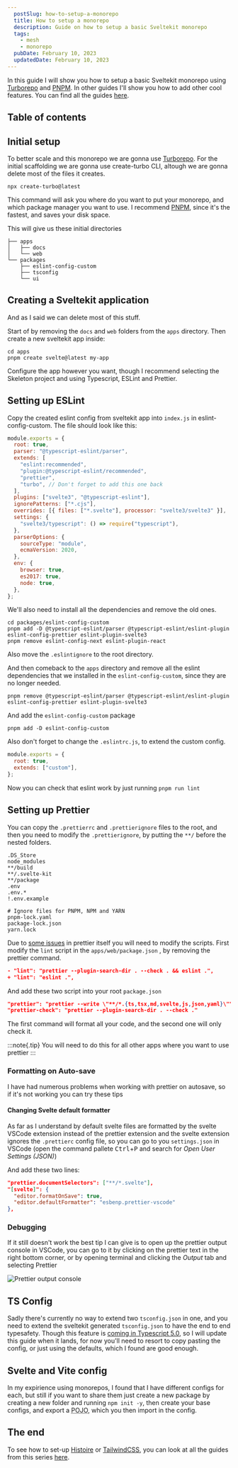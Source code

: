 ```yaml
---
  postSlug: how-to-setup-a-monorepo
  title: How to setup a monorepo
  description: Guide on how to setup a basic Sveltekit monorepo
  tags: 
    - mesh
    - monorepo
  pubDate: February 10, 2023
  updatedDate: February 10, 2023
---
```


In this guide I will show you how to setup a basic Sveltekit monorepo using [Turborepo](https://turbo.buld) and [PNPM](http://pnpm.io). In other guides I'll show you how to add other cool features. You can find all the guides [here](/tags/monorepo).

## Table of contents

## Initial setup

To better scale and this monorepo we are gonna use [Turborepo](https://turbo.build). For the initial scaffolding we are gonna use create-turbo CLI, altough we are gonna delete most of the files it creates.

```bash:Terminal
npx create-turbo@latest
```

This command will ask you where do you want to put your monorepo, and which package manager you want to use. I recommend [PNPM](http://pnpm.io), since it's the fastest, and saves your disk space.

This will give us these initial directories

```bash:Files
├── apps
│   ├── docs
│   └── web
└── packages
    ├── eslint-config-custom
    ├── tsconfig
    └── ui
```

## Creating a Sveltekit application

And as I said we can delete most of this stuff.

Start of by removing the `docs` and `web` folders from the `apps` directory. Then create a new sveltekit app inside:

```bash:Terminal
cd apps
pnpm create svelte@latest my-app
```

Configure the app however you want, though I recommend selecting the Skeleton project and using Typescript, ESLint and Prettier.

## Setting up ESLint

Copy the created eslint config from sveltekit app into `index.js` in eslint-config-custom. The file should look like this:

```js:index.js
module.exports = {
  root: true,
  parser: "@typescript-eslint/parser",
  extends: [
    "eslint:recommended",
    "plugin:@typescript-eslint/recommended",
    "prettier",
    "turbo", // Don't forget to add this one back
  ],
  plugins: ["svelte3", "@typescript-eslint"],
  ignorePatterns: ["*.cjs"],
  overrides: [{ files: ["*.svelte"], processor: "svelte3/svelte3" }],
  settings: {
    "svelte3/typescript": () => require("typescript"),
  },
  parserOptions: {
    sourceType: "module",
    ecmaVersion: 2020,
  },
  env: {
    browser: true,
    es2017: true,
    node: true,
  },
};
```

We'll also need to install all the dependencies and remove the old ones.

```bash:Terminal
cd packages/eslint-config-custom
pnpm add -D @typescript-eslint/parser @typescript-eslint/eslint-plugin eslint-config-prettier eslint-plugin-svelte3
pnpm remove eslint-config-next eslint-plugin-react
```

Also move the `.eslintignore` to the root directory.

And then comeback to the `apps` directory and remove all the eslint dependencies that we installed in the `eslint-config-custom`, since they are no longer needed.

```bash:Terminal
pnpm remove @typescript-eslint/parser @typescript-eslint/eslint-plugin eslint-config-prettier eslint-plugin-svelte3
```

And add the `eslint-config-custom` package

```bash:Terminal
pnpm add -D eslint-config-custom
```

Also don't forget to change the `.eslintrc.js`, to extend the custom config.

```js:.eslintrc.js
module.exports = {
  root: true,
  extends: ["custom"],
};
```

Now you can check that eslint work by just running `pnpm run lint`

## Setting up Prettier

You can copy the `.prettierrc` and `.prettierignore` files to the root, and then you need to modify the `.prettierignore`, by putting the `**/` before the nested folders.

```text:.prettierrc
.DS_Store
node_modules
**/build
**/.svelte-kit
**/package
.env
.env.*
!.env.example

# Ignore files for PNPM, NPM and YARN
pnpm-lock.yaml
package-lock.json
yarn.lock

```

Due to [some issues](https://github.com/prettier/prettier/issues/4081) in prettier itself you will need to modify the scripts.
First modify the `lint` script in the `apps/web/package.json` , by removing the prettier command.

```diff:package.json
- "lint": "prettier --plugin-search-dir . --check . && eslint .",
+ "lint": "eslint .",
```

And add these two script into your root `package.json`

```json:package.json
"prettier": "prettier --write \"**/*.{ts,tsx,md,svelte,js,json,yaml}\"",
"prettier-check": "prettier --plugin-search-dir . --check ."
```

The first command will format all your code, and the second one will only check it.

:::note{.tip}
You will need to do this for all other apps where you want to use prettier
:::

### Formatting on Auto-save

I have had numerous problems when working with prettier on autosave, so if it's not working you can try these tips

#### Changing Svelte default formatter

As far as I understand by default svelte files are formatted by the svelte VSCode extension instead of the prettier extension and the svelte extension ignores the `.prettierc` config file, so you can go to you `settings.json` in VSCode (open the command pallete
<kbd>Ctrl</kbd>+<kbd>P</kbd> and search for _Open User Settings (JSON)_)

And add these two lines:

```json:settings.json
"prettier.documentSelectors": ["**/*.svelte"],
"[svelte]": {
  "editor.formatOnSave": true,
  "editor.defaultFormatter": "esbenp.prettier-vscode"
},
```

### Debugging

If it still doesn't work the best tip I can give is to open up the prettier output console in VSCode, you can go to it by clicking on the prettier text in the right bottom corner, or by opening terminal and clicking the _Output_ tab and selecting Prettier

![Prettier output console](/blog/prettier-output-console.png)

## TS Config

Sadly there's currently no way to extend two `tsconfig.json` in one, and you need to extend the sveltekit generated `tsconfig.json` to have the end to end typesafety. Though this feature is [coming in Typescript 5.0](https://devblogs.microsoft.com/typescript/announcing-typescript-5-0-beta/#supporting-multiple-configuration-files-in-extends), so I will update this guide when it lands, for now you'll need to resort to copy pasting the config, or just using the defaults, which I found are good enough.

## Svelte and Vite config

In my expirience using monorepos, I found that I have different configs for each, but still if you want to share them just create a new package by creating a new folder and running `npm init -y`, then create your base configs, and export a <abbr title="Plain Old Javascript Object">POJO</abbr>, which you then import in the config.

## The end

To see how to set-up [Histoire](https://histoire.dev) or [TailwindCSS](https://tailwindcss.com), you can look at all the guides from this series [here](/tags/monorepo).
